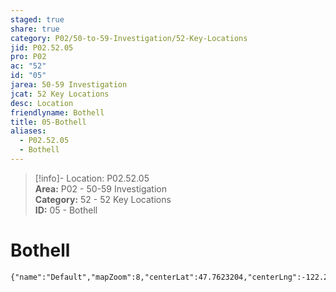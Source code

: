 ```yaml
---  
staged: true  
share: true  
category: P02/50-to-59-Investigation/52-Key-Locations  
jid: P02.52.05  
pro: P02  
ac: "52"  
id: "05"  
jarea: 50-59 Investigation  
jcat: 52 Key Locations  
desc: Location  
friendlyname: Bothell  
title: 05-Bothell  
aliases:  
  - P02.52.05  
  - Bothell  
---  
```

  
>[!info]- Location: P02.52.05  
>**Area:** P02 - 50-59 Investigation  
>**Category:** 52 - 52 Key Locations  
>**ID:** 05 - Bothell  
  
# Bothell  
  
  
  
  
 ```mapview  
{"name":"Default","mapZoom":8,"centerLat":47.7623204,"centerLng":-122.2054035,"query":"","chosenMapSource":0}  
```  
